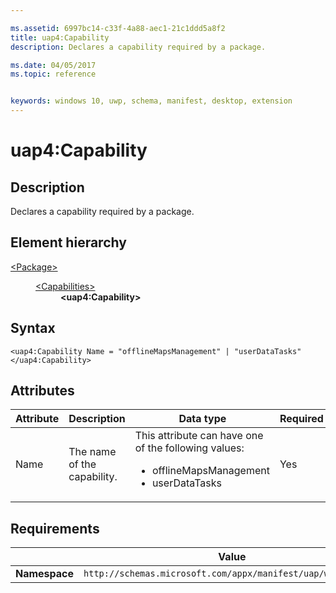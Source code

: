```yaml
---

ms.assetid: 6997bc14-c33f-4a88-aec1-21c1ddd5a8f2
title: uap4:Capability
description: Declares a capability required by a package.

ms.date: 04/05/2017
ms.topic: reference


keywords: windows 10, uwp, schema, manifest, desktop, extension 
---
```


# uap4:Capability

## Description
Declares a capability required by a package.

## Element hierarchy
<dl>
<dt><a href="element-package.md">&lt;Package&gt;</a></dt>
<dd>
<dl>
<dt><a href="element-capabilities.md">&lt;Capabilities&gt;</a></dt>
<dd><b>&lt;uap4:Capability&gt;</b></dd>
</dl>
</dd>
</dl>

## Syntax
```syntax
<uap4:Capability Name = "offlineMapsManagement" | "userDataTasks"
</uap4:Capability>
```

## Attributes
| Attribute | Description | Data type | Required |
|-----------|-------------|-----------|----------|
| Name | The name of the capability. | This attribute can have one of the following values: <ul><li>offlineMapsManagement</li><li>userDataTasks</li></ul> | Yes |

## Requirements

|   | Value |
|--|--|
| **Namespace** | `http://schemas.microsoft.com/appx/manifest/uap/windows10/4` |
